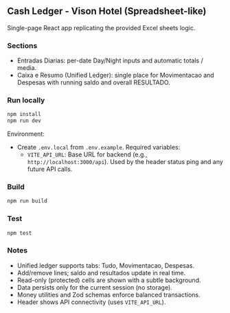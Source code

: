 ## Cash Ledger - Vison Hotel (Spreadsheet-like)

Single-page React app replicating the provided Excel sheets logic.

### Sections

- Entradas Diarias: per-date Day/Night inputs and automatic totals / media.
- Caixa e Resumo (Unified Ledger): single place for Movimentacao and Despesas with running saldo and overall RESULTADO.

### Run locally

```bash
npm install
npm run dev
```

Environment:

- Create `.env.local` from `.env.example`. Required variables:
  - `VITE_API_URL`: Base URL for backend (e.g., `http://localhost:3000/api`). Used by the header status ping and any future API calls.

### Build

```bash
npm run build
```

### Test

```bash
npm test
```

### Notes
- Unified ledger supports tabs: Tudo, Movimentacao, Despesas.
- Add/remove lines; saldo and resultados update in real time.
- Read-only (protected) cells are shown with a subtle background.
- Data persists only for the current session (no storage).
- Money utilities and Zod schemas enforce balanced transactions.
- Header shows API connectivity (uses `VITE_API_URL`).
